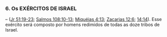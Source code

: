 ### 6\. Os EXÉRCITOS DE ISRAEL 

– ([Jr 51:19-23](http://bibliaonline.com.br/acf/jr/51/19-23); [Salmos 108:10-13](http://bibliaonline.com.br/acf/sl/108/10-13); [Miquéias 4:13](http://bibliaonline.com.br/acf/mq/4/13); [Zacarias 12:6](http://bibliaonline.com.br/acf/zc/12/6); [14:14](http://bibliaonline.com.br/acf/zc/14/14)). Esse exército será composto por homens redimidos de todas as doze tribos de Israel.